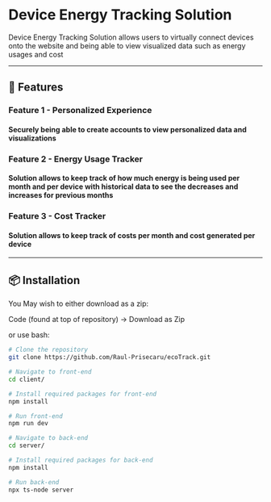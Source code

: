 # Device Energy Tracking Solution

Device Energy Tracking Solution allows users to virtually connect devices onto the website and being able to view visualized data such as energy usages and cost

---

## 🚀 Features

### Feature  1 - Personalized Experience
#### Securely being able to create accounts to view personalized data and visualizations

### Feature 2 - Energy Usage Tracker
#### Solution allows to keep track of how much energy is being used per month and per device with historical data to see the decreases and increases for previous months

### Feature 3 - Cost Tracker
#### Solution allows to keep track of costs per month and cost generated per device

---
## 📦 Installation
You May wish to either download as a zip:

Code (found at top of repository) -> Download as Zip

or use bash:
```bash
# Clone the repository
git clone https://github.com/Raul-Prisecaru/ecoTrack.git

# Navigate to front-end
cd client/

# Install required packages for front-end
npm install

# Run front-end
npm run dev

# Navigate to back-end
cd server/

# Install required packages for back-end
npm install

# Run back-end
npx ts-node server
